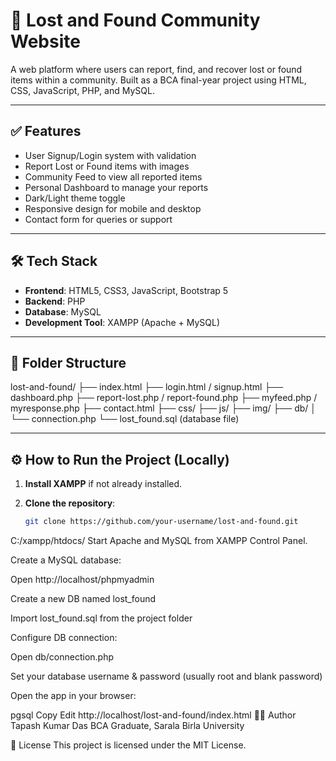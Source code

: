 # 🧭 Lost and Found Community Website

A web platform where users can report, find, and recover lost or found items within a community. Built as a BCA final-year project using HTML, CSS, JavaScript, PHP, and MySQL.

---

## ✅ Features

- User Signup/Login system with validation  
- Report Lost or Found items with images  
- Community Feed to view all reported items  
- Personal Dashboard to manage your reports  
- Dark/Light theme toggle  
- Responsive design for mobile and desktop  
- Contact form for queries or support  

---

## 🛠️ Tech Stack

- **Frontend**: HTML5, CSS3, JavaScript, Bootstrap 5  
- **Backend**: PHP  
- **Database**: MySQL  
- **Development Tool**: XAMPP (Apache + MySQL)

---

## 📁 Folder Structure

lost-and-found/
├── index.html
├── login.html / signup.html
├── dashboard.php
├── report-lost.php / report-found.php
├── myfeed.php / myresponse.php
├── contact.html
├── css/
├── js/
├── img/
├── db/
│ └── connection.php
└── lost_found.sql (database file)

---

## ⚙️ How to Run the Project (Locally)

1. **Install XAMPP** if not already installed.

2. **Clone the repository**:
   ```bash
   git clone https://github.com/your-username/lost-and-found.git
C:/xampp/htdocs/
Start Apache and MySQL from XAMPP Control Panel.

Create a MySQL database:

Open http://localhost/phpmyadmin

Create a new DB named lost_found

Import lost_found.sql from the project folder

Configure DB connection:

Open db/connection.php

Set your database username & password (usually root and blank password)

Open the app in your browser:

pgsql
Copy
Edit
http://localhost/lost-and-found/index.html
👩‍💻 Author
Tapash Kumar Das
BCA Graduate, Sarala Birla University


📜 License
This project is licensed under the MIT License.

